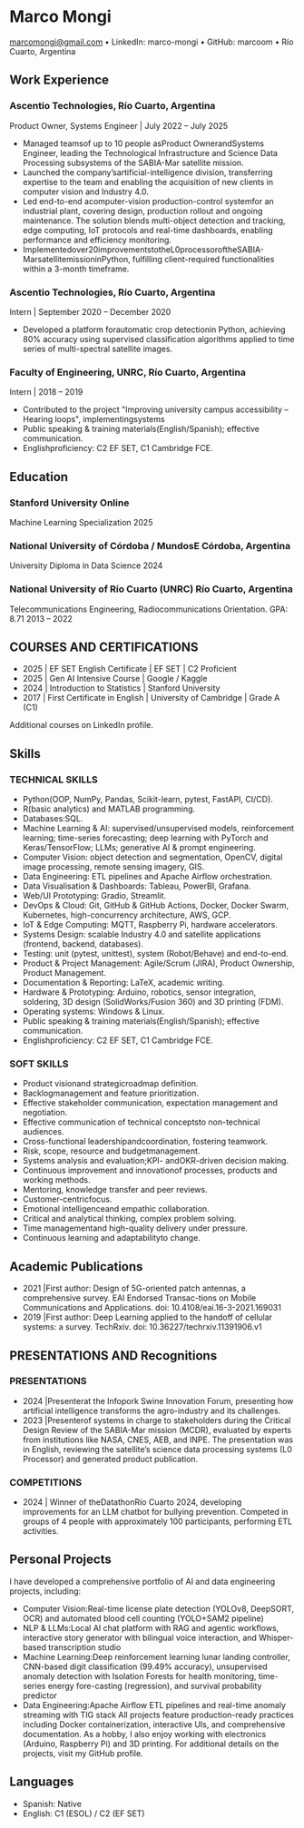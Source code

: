 # Marco Mongi

marcomongi@gmail.com • LinkedIn: marco-mongi • GitHub: marcoom • Río Cuarto, Argentina

## Work Experience

### Ascentio Technologies, Río Cuarto, Argentina
Product Owner, Systems Engineer | July 2022 – July 2025
- Managed teamsof up to 10 people asProduct OwnerandSystems Engineer, leading the Technological Infrastructure and Science Data Processing subsystems of the SABIA-Mar satellite mission.
- Launched the company’sartificial-intelligence division, transferring expertise to the team and enabling the acquisition of new clients in computer vision and Industry 4.0.
- Led end-to-end acomputer-vision production-control systemfor an industrial plant, covering design, production rollout and ongoing maintenance. The solution blends multi-object detection and tracking, edge computing, IoT protocols and real-time dashboards, enabling performance and efficiency monitoring.
- Implementedover20improvementstotheL0processoroftheSABIA-MarsatellitemissioninPython, fulfilling client-required functionalities within a 3-month timeframe.

### Ascentio Technologies, Río Cuarto, Argentina
Intern | September 2020 – December 2020
- Developed a platform forautomatic crop detectionin Python, achieving 80% accuracy using supervised classification algorithms applied to time series of multi-spectral satellite images.

### Faculty of Engineering, UNRC, Río Cuarto, Argentina
Intern | 2018 – 2019
- Contributed to the project "Improving university campus accessibility – Hearing loops", implementingsystems
- Public speaking & training materials(English/Spanish); effective communication.
- Englishproficiency: C2 EF SET, C1 Cambridge FCE.

## Education

### Stanford University Online
Machine Learning Specialization 2025

### National University of Córdoba / MundosE Córdoba, Argentina
University Diploma in Data Science 2024

### National University of Río Cuarto (UNRC) Río Cuarto, Argentina
Telecommunications Engineering, Radiocommunications Orientation. GPA: 8.71 2013 – 2022

## COURSES AND CERTIFICATIONS

- 2025 | EF SET English Certificate | EF SET | C2 Proficient
- 2025 | Gen AI Intensive Course | Google / Kaggle
- 2024 | Introduction to Statistics | Stanford University
- 2017 | First Certificate in English | University of Cambridge | Grade A (C1)

Additional courses on LinkedIn profile.

## Skills

### TECHNICAL SKILLS
- Python(OOP, NumPy, Pandas, Scikit-learn, pytest, FastAPI, CI/CD).
- R(basic analytics) and MATLAB programming.
- Databases:SQL.
- Machine Learning & AI: supervised/unsupervised models, reinforcement learning; time-series forecasting; deep learning with PyTorch and Keras/TensorFlow; LLMs; generative AI & prompt engineering.
- Computer Vision: object detection and segmentation, OpenCV, digital image processing, remote sensing imagery, GIS.
- Data Engineering: ETL pipelines and Apache Airflow orchestration.
- Data Visualisation & Dashboards: Tableau, PowerBI, Grafana.
- Web/UI Prototyping: Gradio, Streamlit.
- DevOps & Cloud: Git, GitHub & GitHub Actions, Docker, Docker Swarm, Kubernetes, high-concurrency architecture, AWS, GCP.
- IoT & Edge Computing: MQTT, Raspberry Pi, hardware accelerators.
- Systems Design: scalable Industry 4.0 and satellite applications (frontend, backend, databases).
- Testing: unit (pytest, unittest), system (Robot/Behave) and end-to-end.
- Product & Project Management: Agile/Scrum (JIRA), Product Ownership, Product Management.
- Documentation & Reporting: LaTeX, academic writing.
- Hardware & Prototyping: Arduino, robotics, sensor integration, soldering, 3D design (SolidWorks/Fusion 360) and 3D printing (FDM).
- Operating systems: Windows & Linux.
- Public speaking & training materials(English/Spanish); effective communication.
- Englishproficiency: C2 EF SET, C1 Cambridge FCE.

### SOFT SKILLS
- Product visionand strategicroadmap definition.
- Backlogmanagement and feature prioritization.
- Effective stakeholder communication, expectation management and negotiation.
- Effective communication of technical conceptsto non-technical audiences.
- Cross-functional leadershipandcoordination, fostering teamwork.
- Risk, scope, resource and budgetmanagement.
- Systems analysis and evaluation;KPI- andOKR-driven decision making.
- Continuous improvement and innovationof processes, products and working methods.
- Mentoring, knowledge transfer and peer reviews.
- Customer-centricfocus.
- Emotional intelligenceand empathic collaboration.
- Critical and analytical thinking, complex problem solving.
- Time managementand high-quality delivery under pressure.
- Continuous learning and adaptabilityto change.

## Academic Publications

- 2021 |First author: Design of 5G-oriented patch antennas, a comprehensive survey. EAI Endorsed Transac-tions on Mobile Communications and Applications. doi: 10.4108/eai.16-3-2021.169031
- 2019 |First author: Deep Learning applied to the handoff of cellular systems: a survey. TechRxiv. doi: 10.36227/techrxiv.11391906.v1

## PRESENTATIONS AND Recognitions

### PRESENTATIONS
- 2024 |Presenterat the Infopork Swine Innovation Forum, presenting how artificial intelligence transforms the agro-industry and its challenges.
- 2023 |Presenterof systems in charge to stakeholders during the Critical Design Review of the SABIA-Mar mission (MCDR), evaluated by experts from institutions like NASA, CNES, AEB, and INPE. The presentation was in English, reviewing the satellite’s science data processing systems (L0 Processor) and generated product publication.

### COMPETITIONS
- 2024 | Winner of theDatathonRío Cuarto 2024, developing improvements for an LLM chatbot for bullying prevention. Competed in groups of 4 people with approximately 100 participants, performing ETL activities.

## Personal Projects
I have developed a comprehensive portfolio of AI and data engineering projects, including:
- Computer Vision:Real-time license plate detection (YOLOv8, DeepSORT, OCR) and automated blood cell counting (YOLO+SAM2 pipeline)
- NLP & LLMs:Local AI chat platform with RAG and agentic workflows, interactive story generator with bilingual voice interaction, and Whisper-based transcription studio
- Machine Learning:Deep reinforcement learning lunar landing controller, CNN-based digit classification (99.49% accuracy), unsupervised anomaly detection with Isolation Forests for health monitoring, time-series energy fore-casting (regression), and survival probability predictor
- Data Engineering:Apache Airflow ETL pipelines and real-time anomaly streaming with TIG stack
All projects feature production-ready practices including Docker containerization, interactive UIs, and comprehensive documentation. As a hobby, I also enjoy working with electronics (Arduino, Raspberry Pi) and 3D printing. For additional details on the projects, visit my GitHub profile.

## Languages
- Spanish: Native
- English: C1 (ESOL) / C2 (EF SET)